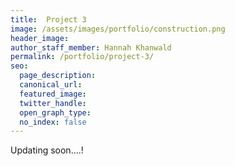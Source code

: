 ```yaml
---
title:  Project 3
image: /assets/images/portfolio/construction.png
header_image:
author_staff_member: Hannah Khanwald
permalink: /portfolio/project-3/
seo:
  page_description:
  canonical_url: 
  featured_image: 
  twitter_handle: 
  open_graph_type:
  no_index: false
---
```


Updating soon....!
